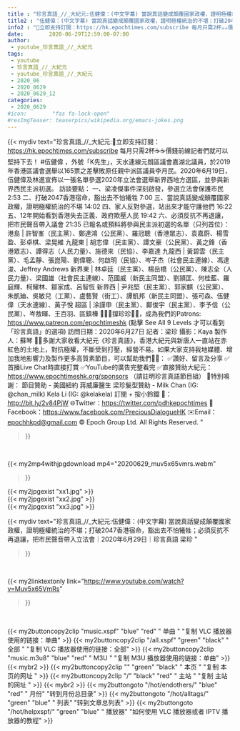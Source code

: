 ```yaml
---
title : "珍言真語_//_大紀元:伍健偉：(中文字幕) 當說真話變成顛覆國家政權，證明極權統治的不堪；打破2047香港宿命，豁出去不怕犧牲；必須反抗不再退讓，把市民聲音帶入立法會｜2020年6月29日｜珍言真語 梁珍 "
title2 : "伍健偉：(中文字幕) 當說真話變成顛覆國家政權，證明極權統治的不堪；打破2047香港宿命，豁出去不怕犧牲；必須反抗不再退讓，把市民聲音帶入立法會｜2020年6月29日｜珍言真語 梁珍 "
info2 : "💎立即支持訂閱：https://hk.epochtimes.com/subscribe 每月只需2杯☕☕價錢前線記者們就可以堅持下去！  #伍健偉 ，外號「K先生」，天水連線元朗區議會嘉湖北議員，於2019年香港區議會選舉以165票之差擊敗原任親中派區議員李月民。2020年6月19日，伍健偉及林進宣佈以一張名單參選2020年立法會選舉新界西地方選區，並參與新界西民主派初選。  訪談要點： 一、梁凌傑事件深刻啟發，參選立法會保護市民  2:53 二、打破2047香港宿命，豁出去不怕犧牲  7:00 三、當說真話變成顛覆國家政權，證明極權統治的不堪 14:02 四、家人反對參選，站出來才能守護他們  16:22 五、12年開始看到香港失去正義、政府欺壓人民  19:42 六、必須反抗不再退讓，把市民聲音帶入議會  21:35  已報名或預料將參與民主派初選的名單（只列首位）： 港島 | 許智峯（民主黨）、鄭達鴻（公民黨）、羅冠聰（香港眾志）、袁嘉蔚、楊雪盈、彭卓棋、梁晃維 九龍東 | 胡志偉（民主黨）、譚文豪（公民黨）、黃之鋒（香港眾志）、譚得志（人民力量）、施德來（民協）、李嘉達 九龍西 | 黃碧雲（民主黨）、毛孟靜、張崑陽、劉偉聰、何啟明（民協）、岑子杰（社會民主連線）、馮達浚、Jeffrey Andrews 新界東 | 林卓廷（民主黨）、楊岳橋（公民黨）、陳志全（人民力量）、梁國雄（社會民主連線）、范國威（新民主同盟）、劉頴匡、何桂藍、羅庭輝、柯耀林、鄒家成、呂智恆 新界西 | 尹兆堅（民主黨）、郭家麒（公民黨）、朱凱廸、吳敏兒（工黨）、盧藝賢（街工）、譚凱邦（新民主同盟）、張可森、伍健偉（天水連線）、黃子悅 超區 | 涂謹申（民主黨）、鄺俊宇（民主黨）、李予信（公民黨）、岑敖暉、王百羽、區鎮樺  🙋🏼‍♂️撐珍珍💪🏻，成為我們的Patrons: https://www.patreon.com/epochtimeshk  (點擊  See All 9 Levels  才可以看到「珍言真語」的選項)  訪問日期：2020年6月27日 記者：梁珍 攝影：Kaya 製作人：蘇琴  🙏🏻多謝大家收看大紀元《珍言真語》，香港大紀元與新唐人一直站在赤紅色的土地上，對抗極權，不斷受到打壓，經營不易。如果大家支持我地媒體、增加我地影響力及製作更多高質素節目，可以幫助我們💪🏻： ✅讚好、留言及分享 ✅首播Live Chat時直接打賞 ✅YouTube的廣告完整看完 ✅直接贊助大紀元：https://www.epochtimeshk.org/sponsors （請註明珍言真語節目組）  💐特別鳴謝： 節目贊助 - 美國紐約 蔣威廉醫生 梁珍髮型贊助 - Milk Chan (IG: @chan_milk)   Kela Li (IG: @kelakela)  訂閱 + 按小鈴鐺 🔔：http://bit.ly/2v84PjW 🌐Twitter：https://twitter.com/pdhkepochtimes 👥Facebook：https://www.facebook.com/PreciousDialogueHK ✉️Email：epochhkpd@gmail.com  © Epoch Group Ltd. All Rights Reserved. "
date:        2020-06-29T12:59:00-07:00
author:
 - youtube_珍言真語_//_大紀元
tags:
 - youtube
 - 珍言真語_//_大紀元
 - youtube_珍言真語_//_大紀元
 - 2020_06
 - 2020_0629
 - 2020_0629_12
categories:
 - 2020_0629
#icon:        "fas fa-lock-open"
#resImgTeaser: teaserpics/wikipedia.org/emacs-jokes.png
---
```


{{< mydiv text="珍言真語_//_大紀元:💎立即支持訂閱：https://hk.epochtimes.com/subscribe 每月只需2杯☕☕價錢前線記者們就可以堅持下去！  #伍健偉 ，外號「K先生」，天水連線元朗區議會嘉湖北議員，於2019年香港區議會選舉以165票之差擊敗原任親中派區議員李月民。2020年6月19日，伍健偉及林進宣佈以一張名單參選2020年立法會選舉新界西地方選區，並參與新界西民主派初選。  訪談要點： 一、梁凌傑事件深刻啟發，參選立法會保護市民  2:53 二、打破2047香港宿命，豁出去不怕犧牲  7:00 三、當說真話變成顛覆國家政權，證明極權統治的不堪 14:02 四、家人反對參選，站出來才能守護他們  16:22 五、12年開始看到香港失去正義、政府欺壓人民  19:42 六、必須反抗不再退讓，把市民聲音帶入議會  21:35  已報名或預料將參與民主派初選的名單（只列首位）： 港島 | 許智峯（民主黨）、鄭達鴻（公民黨）、羅冠聰（香港眾志）、袁嘉蔚、楊雪盈、彭卓棋、梁晃維 九龍東 | 胡志偉（民主黨）、譚文豪（公民黨）、黃之鋒（香港眾志）、譚得志（人民力量）、施德來（民協）、李嘉達 九龍西 | 黃碧雲（民主黨）、毛孟靜、張崑陽、劉偉聰、何啟明（民協）、岑子杰（社會民主連線）、馮達浚、Jeffrey Andrews 新界東 | 林卓廷（民主黨）、楊岳橋（公民黨）、陳志全（人民力量）、梁國雄（社會民主連線）、范國威（新民主同盟）、劉頴匡、何桂藍、羅庭輝、柯耀林、鄒家成、呂智恆 新界西 | 尹兆堅（民主黨）、郭家麒（公民黨）、朱凱廸、吳敏兒（工黨）、盧藝賢（街工）、譚凱邦（新民主同盟）、張可森、伍健偉（天水連線）、黃子悅 超區 | 涂謹申（民主黨）、鄺俊宇（民主黨）、李予信（公民黨）、岑敖暉、王百羽、區鎮樺  🙋🏼‍♂️撐珍珍💪🏻，成為我們的Patrons: https://www.patreon.com/epochtimeshk  (點擊  See All 9 Levels  才可以看到「珍言真語」的選項)  訪問日期：2020年6月27日 記者：梁珍 攝影：Kaya 製作人：蘇琴  🙏🏻多謝大家收看大紀元《珍言真語》，香港大紀元與新唐人一直站在赤紅色的土地上，對抗極權，不斷受到打壓，經營不易。如果大家支持我地媒體、增加我地影響力及製作更多高質素節目，可以幫助我們💪🏻： ✅讚好、留言及分享 ✅首播Live Chat時直接打賞 ✅YouTube的廣告完整看完 ✅直接贊助大紀元：https://www.epochtimeshk.org/sponsors （請註明珍言真語節目組）  💐特別鳴謝： 節目贊助 - 美國紐約 蔣威廉醫生 梁珍髮型贊助 - Milk Chan (IG: @chan_milk)   Kela Li (IG: @kelakela)  訂閱 + 按小鈴鐺 🔔：http://bit.ly/2v84PjW 🌐Twitter：https://twitter.com/pdhkepochtimes 👥Facebook：https://www.facebook.com/PreciousDialogueHK ✉️Email：epochhkpd@gmail.com  © Epoch Group Ltd. All Rights Reserved. "
>}}
<br>


{{< my2mp4withjpgdownload mp4="20200629_muv5x65vmrs.webm"
>}}

{{< my2jpgexist "xx1.jpg" >}}<br>
{{< my2jpgexist "xx2.jpg" >}}<br>
{{< my2jpgexist "xx3.jpg" >}}<br>



{{< mydiv text="珍言真語_//_大紀元:伍健偉：(中文字幕) 當說真話變成顛覆國家政權，證明極權統治的不堪；打破2047香港宿命，豁出去不怕犧牲；必須反抗不再退讓，把市民聲音帶入立法會｜2020年6月29日｜珍言真語 梁珍 "
>}}
<br>

{{< my2linktextonly link="https://www.youtube.com/watch?v=Muv5x65VmRs"
>}}


<br>

{{< my2buttoncopy2clip "music.xspf"        "blue"   "red"    " 单曲 "  "复制 VLC 播放器使用的链接：单曲" >}} {{< my2buttoncopy2clip "/all.xspf"         "green"  "black"  " 全部 "  "复制 VLC 播放器使用的链接：全部" >}} {{< my2buttoncopy2clip "music.m3u8"        "blue"   "red"    " M3U  "    "复制 M3U 播放器使用的链接：单曲" >}} {{< mybr2 >}} {{< my2buttoncopy2clip ""                  "green"  "black"  " 本页 "    "复制 本页的网址 " >}} {{< my2buttoncopy2clip "/"                 "black"  "red"    " 主站 "    "复制 主站的网址 " >}} {{< mybr2 >}} {{< my2buttongoto      "/hot/endothers/"   "blue"   "red"    " 月份"   "转到月份总目录" >}} {{< my2buttongoto      "/hot/alltags/"     "green"  "blue"   " 列表"   "转到文章总列表" >}} {{< my2buttongoto      "/hot/helpxspf/"    "green"  "blue"   " 播放器" "如何使用 VLC 播放器或者 IPTV 播放器的教程" >}} 
